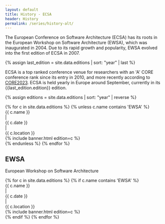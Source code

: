 ```yaml
---
layout: default
title: History - ECSA
header: History
permalink: /series/history-alt/
---
```


The European Conference on Software Architecture (ECSA) has its roots in the European Workshop on Software Architecture (EWSA), which was inaugurated in 2004. Due to its rapid growth and popularity, EWSA evolved into the first edition of ECSA in 2007.

{% assign last_edition = site.data.editions | sort: "year" | last %}

ECSA is a top ranked conference venue for researchers with an 'A' CORE conference rank since its entry in 2010, and more recently according to [CORE2023](http://portal.core.edu.au/conf-ranks/?search=ECSA&by=all&source=CORE2023). ECSA is held yearly in Europe around September, currently in its {{last_edition.edition}} edition.

{% assign editions = site.data.editions | sort: "year" | reverse %}
<div class="grid lg:grid-cols-4 grid-cols-1">
    {% for c in site.data.editions %}
    {% unless c.name contains 'EWSA' %}
    <div class="lg:col-span-4 border-t border-gray-300 my-3"></div>
    <div class="flex lg:flex-col flex-row lg:py-4 pt-4">
        <div class="font-semibold">{{ c.name }}</div>
        <div class="lg:hidden px-2">|</div>
        <div>{{ c.date }}</div>
        <div class="lg:hidden px-2">|</div>
        <div>{{ c.location }}</div>
    </div>
    <div class="lg:col-span-3 justify-start">
        {% include banner.html edition=c %}
    </div>
    {% endunless %}
    {% endfor %}
</div>


## EWSA

European Workshop on Software Architecture

<div class="grid lg:grid-cols-4 grid-cols-1">
    {% for c in site.data.editions %}
    {% if c.name contains 'EWSA' %}
    <div class="lg:col-span-4 border-t border-gray-300 my-3"></div>
    <div class="flex lg:flex-col flex-row lg:py-4 pt-4">
        <div class="font-semibold">{{ c.name }}</div>
        <div class="lg:hidden px-2">|</div>
        <div>{{ c.date }}</div>
        <div class="lg:hidden px-2">|</div>
        <div>{{ c.location }}</div>
    </div>
    <div class="lg:col-span-3 justify-start">
        {% include banner.html edition=c %}
    </div>
    {% endif %}
    {% endfor %}
</div>